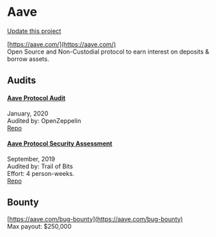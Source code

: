 
# Aave

[Update this project](https://github.com/ConsenSys/blockchainSecurityDB/edit/master/projects/aave.json)
  
[https://aave.com/](https://aave.com/)<br>
Open Source and Non-Custodial protocol to earn interest on deposits & borrow assets.


## Audits



#### [Aave Protocol Audit](https://blog.openzeppelin.com/aave-protocol-audit/)

January, 2020<br>
Audited by: OpenZeppelin<br>
[Repo](https://github.com/aave/aave-protocol)
      


#### [Aave Protocol Security Assessment](https://github.com/trailofbits/publications/blob/master/reviews/aaveprotocol.pdf)

September, 2019<br>
Audited by: Trail of Bits<br>Effort: 4 person-weeks.<br>
[Repo](https://gitlab.com/aave-tech/dlp)
      

  

## Bounty

[https://aave.com/bug-bounty](https://aave.com/bug-bounty)<br>
Max payout: $250,000


